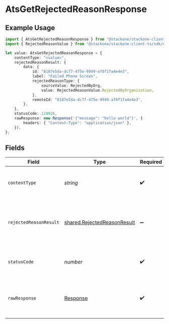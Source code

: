 # AtsGetRejectedReasonResponse

## Example Usage

```typescript
import { AtsGetRejectedReasonResponse } from "@stackone/stackone-client-ts/sdk/models/operations";
import { RejectedReasonValue } from "@stackone/stackone-client-ts/sdk/models/shared";

let value: AtsGetRejectedReasonResponse = {
    contentType: "<value>",
    rejectedReasonResult: {
        data: {
            id: "8187e5da-dc77-475e-9949-af0f1fa4e4e3",
            label: "Failed Phone Screen",
            rejectedReasonType: {
                sourceValue: RejectedByOrg,
                value: RejectedReasonValue.RejectedByOrganization,
            },
            remoteId: "8187e5da-dc77-475e-9949-af0f1fa4e4e3",
        },
    },
    statusCode: 128926,
    rawResponse: new Response('{"message": "hello world"}', {
        headers: { "Content-Type": "application/json" },
    }),
};
```

## Fields

| Field                                                                             | Type                                                                              | Required                                                                          | Description                                                                       |
| --------------------------------------------------------------------------------- | --------------------------------------------------------------------------------- | --------------------------------------------------------------------------------- | --------------------------------------------------------------------------------- |
| `contentType`                                                                     | *string*                                                                          | :heavy_check_mark:                                                                | HTTP response content type for this operation                                     |
| `rejectedReasonResult`                                                            | [shared.RejectedReasonResult](../../../sdk/models/shared/rejectedreasonresult.md) | :heavy_minus_sign:                                                                | The rejected reason with the given identifier was retrieved.                      |
| `statusCode`                                                                      | *number*                                                                          | :heavy_check_mark:                                                                | HTTP response status code for this operation                                      |
| `rawResponse`                                                                     | [Response](https://developer.mozilla.org/en-US/docs/Web/API/Response)             | :heavy_check_mark:                                                                | Raw HTTP response; suitable for custom response parsing                           |